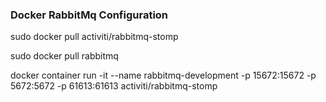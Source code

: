 ### Docker RabbitMq Configuration



sudo docker pull activiti/rabbitmq-stomp

sudo docker pull rabbitmq

docker container run -it --name rabbitmq-development -p 15672:15672 -p 5672:5672 -p 61613:61613 activiti/rabbitmq-stomp